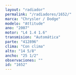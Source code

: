 ```yaml
---
layout: "radiador"
permalink: "/radiadores/1652/"
marca: "Chrysler / Dodge"
modelo: "Attitude"
ano: "2007"
motor: "L4 1.4 1.6"
transmision: "Automática"
parte: "412896"
clima: "Con clima"
alto: "14 5/8"
ancho: "25 1/2"
observaciones: ""
id: "1652"
---
```


